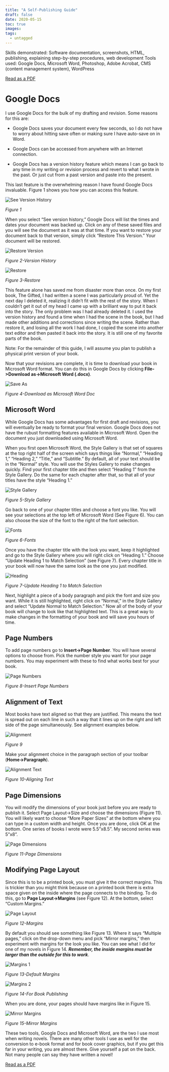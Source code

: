 ```yaml
---
title: "A Self-Publishing Guide"
draft: false
date: 2020-05-15
toc: true
images:
tags:
  - untagged
---
```



Skills demonstrated: Software documentation, screenshots, HTML, publishing, explaining step-by-step procedures, web development
Tools used: Google Docs, Microsoft Word, Photoshop, Adobe Acrobat, CMS (content management system), WordPress

[Read as a PDF](../uploads/A-Self-Publishing-Guide-Tools-Used-pdf.pdf)

# Google Docs

I use Google Docs for the bulk of my drafting and revision. Some reasons for this are:

* Google Docs saves your document every few seconds, so I do not have to worry about hitting save often or making sure I have auto-save on in Word.

* Google Docs can be accessed from anywhere with an Internet connection.

* Google Docs has a version history feature which means I can go back to any time in my writing or revision process and revert to what I wrote in the past. Or just cut from a past version and paste into the present.

This last feature is the overwhelming reason I have found Google Docs invaluable. Figure 1 shows you how you can access this feature.

![See Version History](../images/SeeVersionHistory1.2.png)

*Figure 1*

When you select “See version history,” Google Docs will list the times and dates your document was backed up. Click on any of these saved files and you will see the document as it was at that time. If you want to restore your document back to that version, simply click “Restore This Version.”  Your document will be restored.

![Restore Version](../images/VersionHistory1.1.png)

*Figure 2-Version History*

![Restore](../images/Restore-1.png)

*Figure 3-Restore*

This feature alone has saved me from disaster more than once. On my first book, The Gifted, I had written a scene I was particularly proud of. Yet the next day I deleted it, realizing it didn’t fit with the rest of the story. When I couldn’t get it out of my head I came up with a brilliant way to put it back into the story. The only problem was I had already deleted it. I used the version history and found a time when I had the scene in the book, but I had made other additions and corrections since writing the scene. Rather than restore it, and losing all the work I had done, I copied the scene into another text editor and then pasted it back into the story. It is still one of my favorite parts of the book.

Note: For the remainder of this guide, I will assume you plan to publish a physical print version of your book.

Now that your revisions are complete, it is time to download your book in Microsoft Word format. You can do this in Google Docs by clicking **File->Download as->Microsoft Word (.docx)**.

![Save As](../images/SaveAs.png)

*Figure 4-Download as Microsoft Word Doc*

## Microsoft Word

While Google Docs has some advantages for first draft and revisions, you will eventually be ready to format your final version. Google Docs does not have the rubust formatting features available in Microsoft Word. Open the document you just downloaded using Microsoft Word.

When you first open Microsoft Word, the Style Gallery is that set of squares at the top right half of the screen which says things like “Normal,” “Heading 1,” “Heading 2,” “Title,” and “Subtitle.” By default, all of your text should be in the “Normal” style. You will use the Styles Gallery to make changes quickly. Find your first chapter title and then select “Heading 1” from the Style Gallery. Do the same for each chapter after that, so that all of your titles have the style “Heading 1.”

![Style Gallery](../images/StyleGallery-1.png)

*Figure 5-Style Gallery*

Go back to one of your chapter titles and choose a font you like. You will see your selections at the top left of Microsoft Word (See Figure 6). You can also choose the size of the font to the right of the font selection.

![Fonts](../images/Fonts.png)

*Figure 6-Fonts*

Once you have the chapter title with the look you want, keep it highlighted and go to the Style Gallery where you will right click on “Heading 1.” Choose  “Update Heading 1 to Match Selection” (see Figure 7). Every chapter title in your book will now have the same look as the one you just modified.

![Heading](../Heading1.1.png)

*Figure 7-Update Heading 1 to Match Selection*

Next, highlight a piece of a body paragraph and pick the font and size you want. While it is still highlighted, right click on “Normal,” in the Style Gallery and select “Update Normal to Match Selection.” Now all of the body of your book will change to look like that highlighted text. This is a great way to make changes in the formatting of your book and will save you hours of time.

## Page Numbers

To add page numbers go to **Insert->Page Number**. You will have several options to choose from. Pick the number style you want for your page numbers. You may experiment with these to find what works best for your book.

![Page Numbers](../images/PageNumbers.png)

*Figure 8-Insert Page Numbers*

## Alignment of Text

Most books have text aligned so that they are justified. This means the text is spread out on each line in such a way that it lines up on the right and left side of the page simultaneously. See alignment examples below.

![Alignment](../images/Alignment.png)

*Figure 9*

Make your alignment choice in the paragraph section of your toolbar (**Home->Paragraph**).

![Alignment Text](../images/AlignmentDialog.png)

*Figure 10-Aligning Text*

## Page Dimensions

You will modify the dimensions of your book just before you are ready to publish it. Select Page Layout->Size  and choose the dimensions (Figure 11). You will likely want to choose “More Paper Sizes” at the bottom where you can type in a custom width and height. Once you are done, click OK at the bottom. One series of books I wrote were 5.5”x8.5”. My second series was 5”x8”.

![Page Dimensions](../images/PageDimensions1.2.png)

*Figure 11-Page Dimensions*

## Modifying Page Layout

Since this is to be a printed book, you must give it the correct margins. This is trickier than you might think because on a printed book there is extra space given on the inside where the page connects to the binding. To do this, go to **Page Layout->Margins** (see Figure 12). At the bottom, select “Custom Margins.”

![Page Layout](../images/PageLayout.png)

*Figure 12-Margins*

By default you should see something like Figure 13. Where it says “Multiple pages,” click on the drop-down menu and pick “Mirror margins,” then experiment with margins for the look you like. You can see what I did for one of my novels in Figure 14. ***Remember, the inside margins must be larger than the outside for this to work***.

![Margins 1](../images/Margins1.png)

*Figure 13-Default Margins*


![Margins 2](../images/Margins2.png)

*Figure 14-For Book Publishing*

When you are done, your pages should have margins like in Figure 15.

![Mirror Margins](../images/Mirror-1.png)

*Figure 15-Mirror Margins*

These two tools, Google Docs and Microsoft Word, are the two I use most when writing novels. There are many other tools I use as well for the conversion to e-book format and for book cover graphics, but if you get this far in your writing, you are almost there. Give yourself a pat on the back. Not many people can say they have written a novel!

[Read as a PDF](../uploads/A-Self-Publishing-Guide-Tools-Used-pdf.pdf)